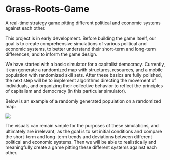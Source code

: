 # Grass-Roots-Game
A real-time strategy game pitting different political and economic systems against each other.

This project is in early development. Before building the game itself, our goal is to create comprehensive simulations of various political and economic systems, to better understand their short-term and long-term differences, and to inform the game design. 

We have started with a basic simulator for a capitalist democracy. Currently, it can generate a randomized map with structures, resources, and a mobile population with randomized skill sets. After these basics are fully polished, the next step will be to implement algorithms directing the movement of individuals, and organizing their collective behavior to reflect the principles of capitalism and democracy (in this particular simulator).

Below is an example of a randomly generated population on a randomized map:

![](https://user-images.githubusercontent.com/18381631/30889147-abc0c2e8-a324-11e7-9b12-f4e0134ab3e1.png)

The visuals can remain simple for the purposes of these simulations, and ultimately are irrelevant, as the goal is to set initial conditions and compare the short-term and long-term trends and deviations between different political and economic systems. Then we will be able to realistically and meaningfully create a game pitting these different systems against each other.
